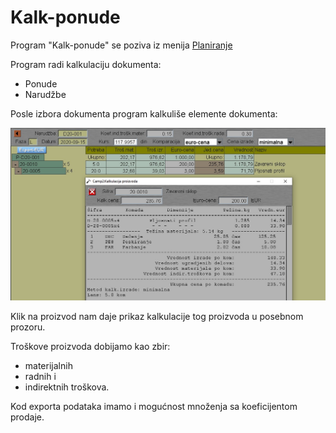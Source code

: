 # Kalk-ponude

Program "Kalk-ponude" se poziva iz menija [Planiranje](../p1_sr.md)

Program radi kalkulaciju dokumenta:

- Ponude
- Narudžbe

Posle izbora dokumenta program kalkuliše elemente dokumenta:

![Image](kalk_pon01.jpg)

Klik na proizvod nam daje prikaz kalkulacije tog proizvoda u
posebnom prozoru.

Troškove proizvoda dobijamo kao zbir:
- materijalnih
- radnih i
- indirektnih troškova.

Kod exporta podataka imamo i mogućnost množenja 
sa koeficijentom prodaje.
